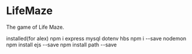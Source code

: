 # LifeMaze
The game of Life Maze.


installed(for alex)
npm i express mysql dotenv hbs
npm i --save nodemon
npm install ejs --save
npm install path --save